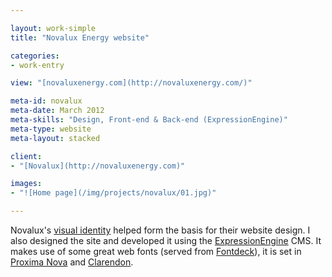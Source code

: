 ```yaml
---

layout: work-simple
title: "Novalux Energy website"

categories:
- work-entry

view: "[novaluxenergy.com](http://novaluxenergy.com/)"

meta-id: novalux
meta-date: March 2012
meta-skills: "Design, Front-end & Back-end (ExpressionEngine)"
meta-type: website
meta-layout: stacked

client:
- "[Novalux](http://novaluxenergy.com)"

images:
- "![Home page](/img/projects/novalux/01.jpg)"

---
```


Novalux's [visual identity][] helped form the basis for their website
design. I also designed the site and developed it using the
[ExpressionEngine][] CMS. It makes use of some great web fonts (served
from [Fontdeck][]), it is set in [Proxima Nova][] and [Clarendon][].

  [visual identity]: #/projects/6/
  [ExpressionEngine]: http://expressionengine.com
  [Fontdeck]: http://fontdeck.com
  [Proxima Nova]: http://www.ms-studio.com/FontSales/proximanova.html
  [Clarendon]: http://fontdeck.com/font/clarendonurw/light